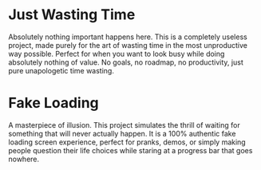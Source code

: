 # Just Wasting Time
Absolutely nothing important happens here.
This is a completely useless project, made purely for the art of wasting time in the most unproductive way possible.
Perfect for when you want to look busy while doing absolutely nothing of value.
No goals, no roadmap, no productivity, just pure unapologetic time wasting.

# Fake Loading
A masterpiece of illusion.
This project simulates the thrill of waiting for something that will never actually happen.
It is a 100% authentic fake loading screen experience, perfect for pranks, demos, or simply making people question their life choices while staring at a progress bar that goes nowhere.
